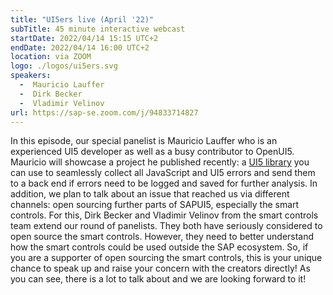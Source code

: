 ```yaml
---
title: "UI5ers live (April '22)"
subTitle: 45 minute interactive webcast
startDate: 2022/04/14 15:15 UTC+2
endDate: 2022/04/14 16:00 UTC+2
location: via ZOOM
logo: ./logos/ui5ers.svg
speakers:
  -  Mauricio Lauffer
  -  Dirk Becker
  -  Vladimir Velinov
url: https://sap-se.zoom.com/j/94833714827
---
```

In this episode, our special panelist is Mauricio Lauffer who is an experienced UI5 developer as well as a busy contributor to OpenUI5. Mauricio will showcase a project he published recently: a [UI5 library](https://www.npmjs.com/package/openui5-error-collector) you can use to seamlessly collect all JavaScript and UI5 errors and send them to a back end if errors need to be logged and saved for further analysis. In addition, we plan to talk about an issue that reached us via different channels: open sourcing further parts of SAPUI5, especially the smart controls. For this, Dirk Becker and Vladimir Velinov from the smart controls team extend our round of panelists. They both have seriously considered to open source the smart controls. However, they need to better understand how the smart controls could be used outside the SAP ecosystem. So, if you are a supporter of open sourcing the smart controls, this is your unique chance to speak up and raise your concern with the creators directly! As you can see, there is a lot to talk about and we are looking forward to it!
